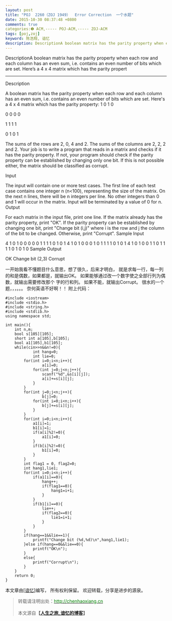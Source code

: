 ```yaml
---
layout: post
title: "POJ  2260（ZOJ 1949）  Error Correction  一个水题"
date: 2015-10-30 08:37:48 +0800
comments: true
categories:❶ ACM,----- POJ-ACM,----- ZOJ-ACM
tags: [poj,zoj]
keyword: 陈浩翔, 谙忆
description: DescriptionA boolean matrix has the parity property when each row and each column has an even sum, i.e. contains an even number of bits which are set. Here’s a 4 x 4 matrix which has the parity propert 
---
```



DescriptionA boolean matrix has the parity property when each row and each column has an even sum, i.e. contains an even number of bits which are set. Here’s a 4 x 4 matrix which has the parity propert
<!-- more -->
----------

Description

A boolean matrix has the parity property when each row and each column has an even sum, i.e. contains an even number of bits which are set. Here's a 4 x 4 matrix which has the parity property: 
1 0 1 0

0 0 0 0

1 1 1 1

0 1 0 1

The sums of the rows are 2, 0, 4 and 2. The sums of the columns are 2, 2, 2 and 2. 
Your job is to write a program that reads in a matrix and checks if it has the parity property. If not, your program should check if the parity property can be established by changing only one bit. If this is not possible either, the matrix should be classified as corrupt. 

Input

The input will contain one or more test cases. The first line of each test case contains one integer n (n<100), representing the size of the matrix. On the next n lines, there will be n integers per line. No other integers than 0 and 1 will occur in the matrix. Input will be terminated by a value of 0 for n.
Output

For each matrix in the input file, print one line. If the matrix already has the parity property, print "OK". If the parity property can be established by changing one bit, print "Change bit (i,j)" where i is the row and j the column of the bit to be changed. Otherwise, print "Corrupt".
Sample Input

4
1 0 1 0
0 0 0 0
1 1 1 1
0 1 0 1
4
1 0 1 0
0 0 1 0
1 1 1 1
0 1 0 1
4
1 0 1 0
0 1 1 0
1 1 1 1
0 1 0 1
0
Sample Output

OK
Change bit (2,3)
Corrupt


一开始我看不懂题目什么意思，想了很久，后来才明白，
就是求每一行，每一列的和是偶数，如果都是，就输出OK。
如果能够通过改一个数字使之全部行列为偶数，就输出需要修改那个
字的行和列。
如果不能，就输出Corrupt。
很水的一个题，，，。。。
奈何英语不好啊！！
附上代码：

```
#include <iostream>
#include <stdio.h>
#include <string.h>
#include <stdlib.h>
using namespace std;

int main(){
    int n,m;
    bool s[105][105];
    short int a[105],b[105];
    bool a1[105],b1[105];
    while(cin>>n&&n!=0){
            int hang=0;
            int lie=0;
        for(int i=0;i<n;i++){
                a[i]=0;
            for(int j=0;j<n;j++){
                scanf("%d",&s[i][j]);
                a[i]+=s[i][j];
            }
        }
        for(int j=0;j<n;j++){
                b[j]=0;
            for(int i=0;i<n;i++){
                b[j]+=s[i][j];
            }
        }
        for(int i=0;i<n;i++){
            a1[i]=1;
            b1[i]=1;
            if(a[i]%2!=0){
                a1[i]=0;
            }
            if(b[i]%2!=0){
                b1[i]=0;
            }
        }
        int flag1 = 0, flag2=0;
        int hang1,lie1;
        for(int i=0;i<n;i++){
            if(a1[i]==0){
                hang++;
                if(flag1==0){
                    hang1=i+1;
                }
            }
            if(b1[i]==0){
                lie++;
                if(flag2==0){
                    lie1=i+1;
                }
            }
        }
        if(hang==1&&lie==1){
            printf("Change bit (%d,%d)\n",hang1,lie1);
        }else if(hang==0&&lie==0){
            printf("OK\n");
        }
        else{
            printf("Corrupt\n");
        }
    }
    return 0;
}

```

本文章由<a href="http://chenhaoxiang.cn/">[谙忆]</a>编写， 所有权利保留。 
欢迎转载，分享是进步的源泉。
<blockquote cite='陈浩翔'>
<p background-color='#D3D3D3'>转载请注明出处：<a href='http://chenhaoxiang.cn'><font color="green">http://chenhaoxiang.cn</font></a><br><br>
本文源自<strong>【<a href='http://chenhaoxiang.cn' target='_blank'>人生之旅_谙忆的博客</a>】</strong></p>
</blockquote>
